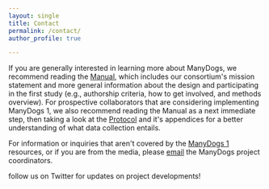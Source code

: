 ```yaml
---
layout: single
title: Contact
permalink: /contact/
author_profile: true

---
```


If you are generally interested in learning more about ManyDogs, we recommend reading the [Manual](https://docs.google.com/document/d/1iuYElQSssoOMVC3nu7BLrFZovoM0TIEqmGM1bUaYbpo/edit?usp=sharing), which includes our consortium's mission statement and more general information about the design and participating in the first study (e.g., authorship criteria, how to get involved, and methods overview). For prospective collaborators that are considering implementing ManyDogs 1, we also recommend reading the Manual as a next immediate step, then taking a look at the [Protocol](https://docs.google.com/document/d/1IV2h2YXmyYpOw0U3IgxxQZD8zlkc0VHcencWx1fJm4s/edit?usp=sharing) and it's appendices for a better understanding of what data collection entails.

For information or inquiries that aren't covered by the [ManyDogs 1](/md1) resources, or if you are from the media, please [email](mailto:manydogsproject@gmail.com) the ManyDogs project coordinators.

follow us on Twitter for updates on project developments!


